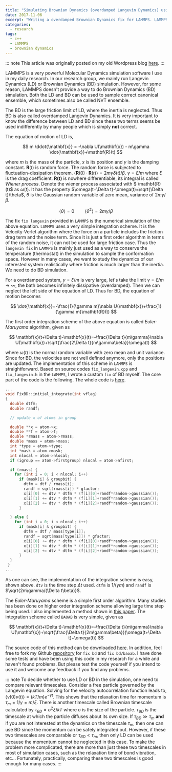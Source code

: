 ```yaml
---
title: "Simulating Brownian Dynamics (overdamped Langevin Dynamics) using LAMMPS"
date: 2017-11-06
excerpt: "Writing a overdamped Brownian Dynamics fix for LAMMPS. LAMMPS is a very powerful Molecular Dynamics simulation software I use in my daily research. In our research group, we mainly run Langevin Dynamics (LD) or Brownian Dynamics (BD) simulation. However, for some reason, LAMMPS doesn't provide a way to do Brownian Dynamics (BD) simulation. Both the LD and BD can be used to sample correct canonical ensemble, which sometimes also be called NVT ensemble"
categories:
  - research
tags:
  - c++
  - LAMMPS
  - brownian dynamics
---
```


::: note
This article was originally posted on my old Wordpress blog [here](https://biophyenvpol.wordpress.com/2017/11/06/simulating-brownian-dynamics-overdamped-langevin-dynamics-using-lammps/).
:::

LAMMPS is a very powerful Molecular Dynamics simulation software I use in my daily research. In our research group, we mainly run Langevin Dynamics (LD) or Brownian Dynamics (BD) simulation. However, for some reason, LAMMPS doesn't provide a way to do Brownian Dynamics (BD) simulation. Both the LD and BD can be used to sample correct canonical ensemble, which sometimes also be called NVT ensemble.

The BD is the large friction limit of LD, where the inertia is neglected. Thus BD is also called overdamped Langevin Dynamics. It is very important to know the difference between LD and BD since these two terms seems be used indifferently by many people which is simply **not** correct.

The equation of motion of LD is,

$$
m \ddot{\mathbf{x}} = -\nabla U(\mathbf{x}) - m\gamma \dot{\mathbf{x}}+\mathbf{R}(t)
$$

where $m$ is the mass of the particle, $x$ is its position and $\gamma$ is the damping constant. $\mathbf{R}(t)$ is random force. The random force is subjected to fluctuation-dissipation theorem. $\langle \mathbf{R}(0)\cdot\mathbf{R}(t) \rangle = 2m\gamma\delta(t)/\beta$. $\gamma=\xi/m$ where $\xi$ is the drag coefficient. $\mathbf{R(t)}$ is nowhere differentiable, its integral is called *Wiener process*. Denote the wiener process associated with $ \mathbf{R}(t)$ as $\omega(t)$. It has the property $\omega(t+\Delta t)-\omega(t)=\sqrt{\Delta t}\theta$, $\theta$ is the Gaussian random variable of zero mean, variance of $2m\gamma/\beta$.


$$
\langle \theta \rangle = 0\quad\quad\langle \theta^{2}\rangle = 2m\gamma/\beta
$$


The fix `fix langevin` provided in `LAMMPS` is the numerical simulation of the above equation. `LAMMPS` uses a very simple integration scheme. It is the Velocity-Verlet algorithm where the force on a particle includes the friction drag term and the noise term. Since it is just a first order algorithm in terms of the random noise, it can not be used for large friction case. Thus the `langevin fix` in `LAMMPS` is mainly just used as a way to conserve the temperature (thermostat) in the simulation to sample the conformation space. However in many cases, we want to study the dynamics of our interested system realistically where friction is much larger than the inertia. We need to do BD simulation.

For a overdamped system, $\gamma=\xi/m$ is very large, let's take the limit $\gamma=\xi/m\to\infty$, the bath becomes infinitely dissipative (overdamped). Then we can neglect the left side of the equation of LD. Thus for BD, the equation of motion becomes

$$
\dot{\mathbf{x}}=-\frac{1}{\gamma m}\nabla U(\mathbf{x})+\frac{1}{\gamma m}\mathbf{R}(t)
$$

The first order integration scheme of the above equation is called *Euler-Maruyama* algorithm, given as

$$
\mathbf{x}(t+\Delta t)-\mathbf{x}(t)=-\frac{\Delta t}{m\gamma}\nabla U(\mathbf{x})+\sqrt{\frac{2\Delta t}{m\gamma\beta}}\omega(t)
$$

where $\omega(t)$ is the normal random variable with zero mean and unit variance. Since for BD, the velocities are not well defined anymore, only the positions are updated. The implementation of this scheme in `LAMMPS` is straightforward. Based on source codes `fix_langevin.cpp` and `fix_langevin.h` in the `LAMMPS`, I wrote a custom `fix` of BD myself. The core part of the code is the following. The whole code is [here](https://raw.githubusercontent.com/anyuzx/Lammps_brownian/master/fix_bd.cpp).

~~~cpp
...
void FixBD::initial_integrate(int vflag)
{
  double dtfm;
  double randf;

  // update x of atoms in group

  double **x = atom->x;
  double **f = atom->f;
  double *rmass = atom->rmass;
  double *mass = atom->mass;
  int *type = atom->type;
  int *mask = atom->mask;
  int nlocal = atom->nlocal;
  if (igroup == atom->firstgroup) nlocal = atom->nfirst;

  if (rmass) {
    for (int i = 0; i < nlocal; i++)
      if (mask[i] & groupbit) {
        dtfm = dtf / rmass[i];
        randf = sqrt(rmass[i]) * gfactor;
        x[i][0] += dtv * dtfm * (f[i][0]+randf*random->gaussian());
        x[i][1] += dtv * dtfm * (f[i][1]+randf*random->gaussian());
        x[i][2] += dtv * dtfm * (f[i][2]+randf*random->gaussian());
      }

  } else {
    for (int i = 0; i < nlocal; i++)
      if (mask[i] & groupbit) {
        dtfm = dtf / mass[type[i]];
        randf = sqrt(mass[type[i]]) * gfactor;
        x[i][0] += dtv * dtfm * (f[i][0]+randf*random->gaussian());
        x[i][1] += dtv * dtfm * (f[i][1]+randf*random->gaussian());
        x[i][2] += dtv * dtfm * (f[i][2]+randf*random->gaussian());
      }
  }
 }
...
~~~

As one can see, the implementation of the integration scheme is easy, shown above. `dtv` is the time step $\Delta t$ used. `dtfm` is $1/(\gamma m)$ and `randf` is $\sqrt{2m\gamma/(\Delta t\beta)}$.

The *Euler-Maruyama* scheme is a simple first order algorithm. Many studies has been done on higher order integration scheme allowing large time step being used. I also implemented a method shown in [this paper](https://academic.oup.com/amrx/article-abstract/2013/1/34/166771). The integration scheme called `BAOAB` is very simple, given as

$$
\mathbf{x}(t+\Delta t)-\mathbf{x}(t)=-\frac{\Delta t}{m\gamma}\nabla U(\mathbf{x})+\sqrt{\frac{\Delta t}{2m\gamma\beta}}(\omega(t+\Delta t)+\omega(t))
$$

The source code of this method can be downloaded [here](https://raw.githubusercontent.com/anyuzx/Lammps_brownian/master/fix_bd_baoab.cpp). In addition, feel free to fork my Github [repository](https://github.com/anyuzx/Lammps_brownian) for `fix bd` and `fix bd/baoab`. I have done some tests and have been using this code in my research for a while and haven't found problems. But please test the code yourself if you intend to use it and welcome any feedback if you find any problems.

::: note
To decide whether to use LD or BD in the simulation, one need to compare relevant timescales. Consider a free particle governed by the Langevin equation. Solving for the velocity autocorrelation function leads to, $\langle v(0)v(t)\rangle=(kT/m)e^{-\gamma t}$. This shows that the relaxation time for momentum is $\tau_m = 1/\gamma=m/\xi$. There is another timescale called Brownian timescale calculated by $\tau_{BD}=\sigma^2\xi/kT$ where $\sigma$ is the size of the particle. $\tau_{BD}$ is the timescale at which the particle diffuses about its own size. If $\tau_{BD}\gg \tau_m$ **and** if you are not interested at the dynamics on the timescale $\tau_m$, then one can use BD since the momentum can be safely integrated out. However, if these two timescales are comparable or $\tau_{BD}<\tau_m$, then only LD can be used because the momentum cannot be neglected in this case. To make the problem more complicated, there are more than just these two timescales in most of simulation cases, such as the relaxation time of bond vibration, etc... Fortunately, practically, comparing these two timescales is good enough for many cases.
:::
